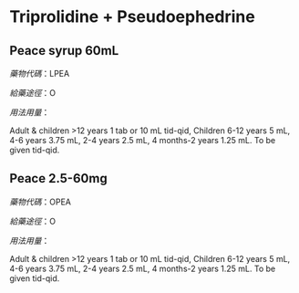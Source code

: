 # Triprolidine + Pseudoephedrine

## Peace syrup 60mL

*藥物代碼*：LPEA

*給藥途徑*：O

*用法用量*：

Adult & children >12 years 1 tab or 10 mL tid-qid, 
Children 6-12 years 5 mL, 
             4-6 years 3.75 mL, 
             2-4 years 2.5 mL, 
             4 months-2 years 1.25 mL. 
             To be given tid-qid.

## Peace 2.5-60mg

*藥物代碼*：OPEA

*給藥途徑*：O

*用法用量*：

Adult & children >12 years 1 tab or 10 mL tid-qid, 
Children 6-12 years 5 mL, 
              4-6 years 3.75 mL, 
              2-4 years 2.5 mL, 
              4 months-2 years 1.25 mL. To be given tid-qid.

